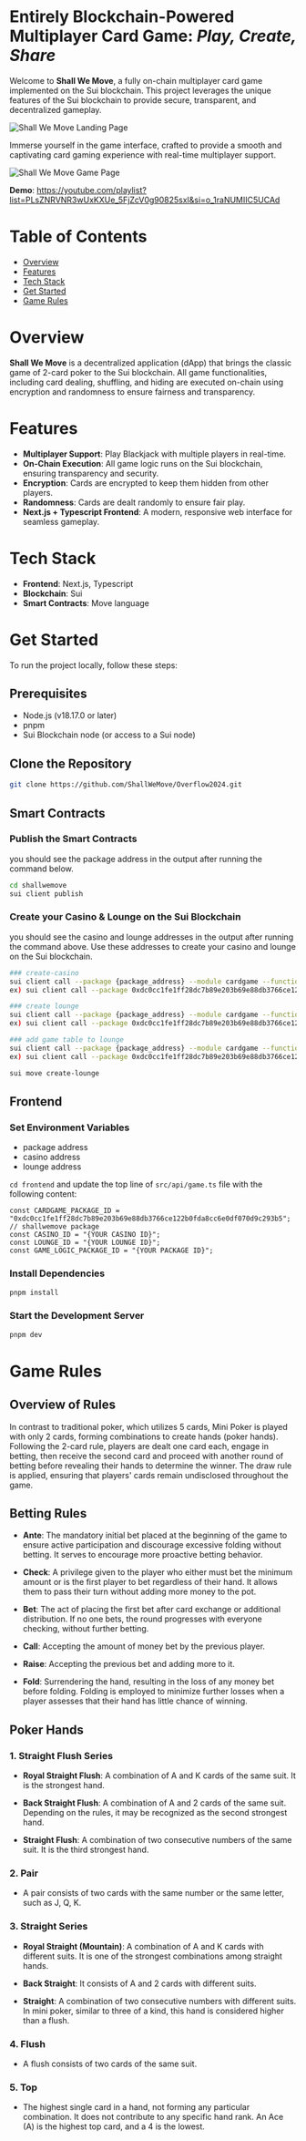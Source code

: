 # Entirely Blockchain-Powered Multiplayer Card Game:  _Play, Create, Share_

Welcome to **Shall We Move**, a fully on-chain multiplayer card game implemented on the Sui blockchain. This project leverages the unique features of the Sui blockchain to provide secure, transparent, and decentralized gameplay.

![Shall We Move Landing Page](images/landing.png)

Immerse yourself in the game interface, crafted to provide a smooth and captivating card gaming experience with real-time multiplayer support.

![Shall We Move Game Page](images/game.png)

**Demo**: https://youtube.com/playlist?list=PLsZNRVNR3wUxKXUe_5FjZcV0g90825sxl&si=o_1raNUMIIC5UCAd

# Table of Contents

- [Overview](#overview)
- [Features](#features)
- [Tech Stack](#tech-stack)
- [Get Started](#get-started)
- [Game Rules](#game-rules)

# Overview

**Shall We Move** is a decentralized application (dApp) that brings the classic game of 2-card poker to the Sui blockchain. All game functionalities, including card dealing, shuffling, and hiding are executed on-chain using encryption and randomness to ensure fairness and transparency.

# Features

- **Multiplayer Support**: Play Blackjack with multiple players in real-time.
- **On-Chain Execution**: All game logic runs on the Sui blockchain, ensuring transparency and security.
- **Encryption**: Cards are encrypted to keep them hidden from other players.
- **Randomness**: Cards are dealt randomly to ensure fair play.
- **Next.js + Typescript Frontend**: A modern, responsive web interface for seamless gameplay.

# Tech Stack

- **Frontend**: Next.js, Typescript
- **Blockchain**: Sui
- **Smart Contracts**: Move language

# Get Started

To run the project locally, follow these steps:

## Prerequisites

- Node.js (v18.17.0 or later)
- pnpm
- Sui Blockchain node (or access to a Sui node)

## Clone the Repository

```bash
git clone https://github.com/ShallWeMove/Overflow2024.git
```

## Smart Contracts

### Publish the Smart Contracts

you should see the package address in the output after running the command below.

```bash
cd shallwemove
sui client publish
```

### Create your Casino & Lounge on the Sui Blockchain

you should see the casino and lounge addresses in the output after running the command above. Use these addresses to create your casino and lounge on the Sui blockchain.

```bash
### create-casino
sui client call --package {package_address} --module cardgame --function create_casino --args {n_value_of_public_key} --gas-budget 1000000000
ex) sui client call --package 0xdc0cc1fe1ff28dc7b89e203b69e88db3766ce122b0fda8cc6e0df070d9c293b5 --module cardgame --function create_casino --args 35263 --gas-budget 1000000000

### create lounge
sui client call --package {package_address} --module cardgame --function create_lounge --args {casino_id} {max_round} --gas-budget 1000000000
ex) sui client call --package 0xdc0cc1fe1ff28dc7b89e203b69e88db3766ce122b0fda8cc6e0df070d9c293b5 --module cardgame --function create_lounge --args 0xc6b576b148dbe7fda34cfeaa878ee4fc83ac15a75a14cb72f6ad17a6c70bc4f0 1 --gas-budget 1000000000

### add game table to lounge
sui client call --package {package_address} --module cardgame --function add_game_table --args {casino_id} {lounge_id} {ante_amount} {bet_unit} {game_seats} 0x0000000000000000000000000000000000000000000000000000000000000008 --gas-budget 1000000000
ex) sui client call --package 0xdc0cc1fe1ff28dc7b89e203b69e88db3766ce122b0fda8cc6e0df070d9c293b5 --module cardgame --function add_game_table --args 0xc6b576b148dbe7fda34cfeaa878ee4fc83ac15a75a14cb72f6ad17a6c70bc4f0 0xf8e14c75494f27d8fde4d980bba0a289c26686565e1cfa20ed62479f43f14343 500 500 5 0x0000000000000000000000000000000000000000000000000000000000000008 --gas-budget 1000000000

sui move create-lounge
```

## Frontend

### Set Environment Variables

- package address
- casino address
- lounge address

`cd frontend` and update the top line of `src/api/game.ts` file with the following content:
```
const CARDGAME_PACKAGE_ID = "0xdc0cc1fe1ff28dc7b89e203b69e88db3766ce122b0fda8cc6e0df070d9c293b5"; // shallwemove package
const CASINO_ID = "{YOUR CASINO ID}";
const LOUNGE_ID = "{YOUR LOUNGE ID}";
const GAME_LOGIC_PACKAGE_ID = "{YOUR PACKAGE ID}";
```

### Install Dependencies

```bash
pnpm install
```

### Start the Development Server

```bash
pnpm dev
```

# Game Rules

## Overview of Rules
In contrast to traditional poker, which utilizes 5 cards, Mini Poker is played with only 2 cards, forming combinations to create hands (poker hands). Following the 2-card rule, players are dealt one card each, engage in betting, then receive the second card and proceed with another round of betting before revealing their hands to determine the winner. The draw rule is applied, ensuring that players' cards remain undisclosed throughout the game.

## Betting Rules

- **Ante**: The mandatory initial bet placed at the beginning of the game to ensure active participation and discourage excessive folding without betting. It serves to encourage more proactive betting behavior.

- **Check**: A privilege given to the player who either must bet the minimum amount or is the first player to bet regardless of their hand. It allows them to pass their turn without adding more money to the pot.

- **Bet**: The act of placing the first bet after card exchange or additional distribution. If no one bets, the round progresses with everyone checking, without further betting.

- **Call**: Accepting the amount of money bet by the previous player.

- **Raise**: Accepting the previous bet and adding more to it.

- **Fold**: Surrendering the hand, resulting in the loss of any money bet before folding. Folding is employed to minimize further losses when a player assesses that their hand has little chance of winning.

## Poker Hands

### 1. Straight Flush Series

- **Royal Straight Flush**: A combination of A and K cards of the same suit. It is the strongest hand.

- **Back Straight Flush**: A combination of A and 2 cards of the same suit. Depending on the rules, it may be recognized as the second strongest hand.

- **Straight Flush**: A combination of two consecutive numbers of the same suit. It is the third strongest hand.

### 2. Pair

- A pair consists of two cards with the same number or the same letter, such as J, Q, K.

### 3. Straight Series

- **Royal Straight (Mountain)**: A combination of A and K cards with different suits. It is one of the strongest combinations among straight hands.

- **Back Straight**: It consists of A and 2 cards with different suits.

- **Straight**: A combination of two consecutive numbers with different suits. In mini poker, similar to three of a kind, this hand is considered higher than a flush.

### 4. Flush

- A flush consists of two cards of the same suit.

### 5. Top

- The highest single card in a hand, not forming any particular combination. It does not contribute to any specific hand rank. An Ace (A) is the highest top card, and a 4 is the lowest. 

